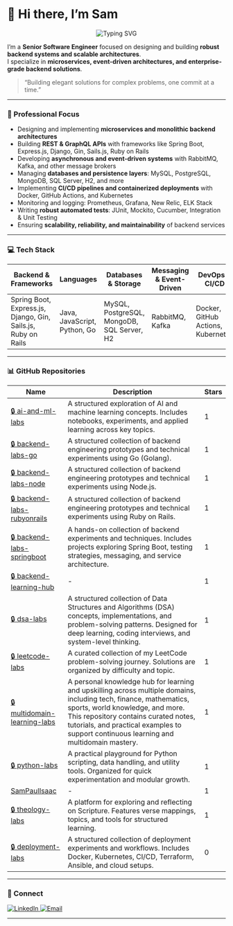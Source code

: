 # 👋 Hi there, I’m Sam

<p align="center">
  <img src="https://readme-typing-svg.herokuapp.com?lines=Hello!+Welcome+to+my+GitHub+profile&font=Fira+Sans&size=23&pause=1000&color=007ACC&width=500&height=40" alt="Typing SVG"/>
</p>

I’m a **Senior Software Engineer** focused on designing and building **robust backend systems and scalable architectures**.  
I specialize in **microservices, event-driven architectures, and enterprise-grade backend solutions**.

> “Building elegant solutions for complex problems, one commit at a time.”

---

### 🔭 Professional Focus
- Designing and implementing **microservices and monolithic backend architectures**  
- Building **REST & GraphQL APIs** with frameworks like Spring Boot, Express.js, Django, Gin, Sails.js, Ruby on Rails  
- Developing **asynchronous and event-driven systems** with RabbitMQ, Kafka, and other message brokers  
- Managing **databases and persistence layers**: MySQL, PostgreSQL, MongoDB, SQL Server, H2, and more  
- Implementing **CI/CD pipelines and containerized deployments** with Docker, GitHub Actions, and Kubernetes  
- Monitoring and logging: Prometheus, Grafana, New Relic, ELK Stack  
- Writing **robust automated tests**: JUnit, Mockito, Cucumber, Integration & Unit Testing  
- Ensuring **scalability, reliability, and maintainability** of backend services  

---

### 💻 Tech Stack

| Backend & Frameworks | Languages | Databases & Storage | Messaging & Event-Driven | DevOps & CI/CD | Monitoring & Logging | Testing & QA |
|--------------------|----------|------------------|-------------------------|----------------|-------------------|-------------|
| Spring Boot, Express.js, Django, Gin, Sails.js, Ruby on Rails | Java, JavaScript, Python, Go | MySQL, PostgreSQL, MongoDB, SQL Server, H2 | RabbitMQ, Kafka | Docker, GitHub Actions, Kubernetes | Prometheus, Grafana, ELK Stack | JUnit, Mockito, Cucumber |

---

### 📊 GitHub Repositories

<!-- START REPO TABLE -->
| Name | Description | Stars |
|------|-------------|-------|
| [🔒 ai-and-ml-labs](https://github.com/SamPaulIsaac/ai-and-ml-labs) | A structured exploration of AI and machine learning concepts. Includes notebooks, experiments, and applied learning across key topics. | 1 |
| [🔒 backend-labs-go](https://github.com/SamPaulIsaac/backend-labs-go) |   A structured collection of backend engineering prototypes and technical experiments using Go (Golang). | 1 |
| [🔒 backend-labs-node](https://github.com/SamPaulIsaac/backend-labs-node) | A structured collection of backend engineering prototypes and technical experiments using Node.js. | 1 |
| [🔒 backend-labs-rubyonrails](https://github.com/SamPaulIsaac/backend-labs-rubyonrails) |   A structured collection of backend engineering prototypes and technical experiments using Ruby on Rails. | 1 |
| [🔒 backend-labs-springboot](https://github.com/SamPaulIsaac/backend-labs-springboot) | A hands-on collection of backend experiments and techniques. Includes projects exploring Spring Boot, testing strategies, messaging, and service architecture. | 1 |
| [🔒 backend-learning-hub](https://github.com/SamPaulIsaac/backend-learning-hub) | - | 1 |
| [🔒 dsa-labs](https://github.com/SamPaulIsaac/dsa-labs) | A structured collection of Data Structures and Algorithms (DSA) concepts, implementations, and problem-solving patterns. Designed for deep learning, coding interviews, and system-level thinking. | 1 |
| [🔒 leetcode-labs](https://github.com/SamPaulIsaac/leetcode-labs) | A curated collection of my LeetCode problem-solving journey. Solutions are organized by difficulty and topic. | 1 |
| [🔒 multidomain-learning-labs](https://github.com/SamPaulIsaac/multidomain-learning-labs) | A personal knowledge hub for learning and upskilling across multiple domains, including tech, finance, mathematics, sports, world knowledge, and more. This repository contains curated notes, tutorials, and practical examples to support continuous learning and multidomain mastery. | 1 |
| [🔒 python-labs](https://github.com/SamPaulIsaac/python-labs) | A practical playground for Python scripting, data handling, and utility tools. Organized for quick experimentation and modular growth. | 1 |
| [SamPaulIsaac](https://github.com/SamPaulIsaac/SamPaulIsaac) | - | 1 |
| [🔒 theology-labs](https://github.com/SamPaulIsaac/theology-labs) | A platform for exploring and reflecting on Scripture. Features verse mappings, topics, and tools for structured learning. | 1 |
| [🔒 deployment-labs](https://github.com/SamPaulIsaac/deployment-labs) | A structured collection of deployment experiments and workflows. Includes Docker, Kubernetes, CI/CD, Terraform, Ansible, and cloud setups. | 0 |
<!-- END REPO TABLE -->

---

### 📌 Connect

<p>
  <a href="https://www.linkedin.com/in/sampaulisaac/" target="_blank">
    <img src="https://img.shields.io/badge/LinkedIn-007ACC?style=for-the-badge&logo=linkedin&logoColor=white&animation=shine" alt="LinkedIn" />
  </a>
  <a href="mailto:sampaulisaac.career@outlook.com" target="_blank">
    <img src="https://img.shields.io/badge/Email-D14836?style=for-the-badge&logo=gmail&logoColor=white&animation=shine" alt="Email" />
  </a>
</p>

---
